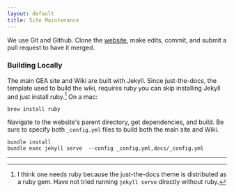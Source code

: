 ```yaml
---
layout: default
title: Site Maintenance
---
```


We use Git and Github. Clone the [website], make edits, commit, and submit a pull request to have it merged.



### Building Locally

The main GEA site and Wiki are built with Jekyll. Since just-the-docs, the template used to build the wiki, requires ruby you can skip installing Jekyll and just install ruby.[^1] On a mac:

```
brew install ruby
```

Navigate to the website's parent directory, get dependencies, and build. Be sure to specify both `_config.yml` files to build both the main site and Wiki.

```
bundle install
bundle exec jekyll serve  --config _config.yml,docs/_config.yml
```



-------

[^1]: I think one needs ruby because the just-the-docs theme is distributed as a ruby gem. Have not tried running `jekyll serve` directly without ruby.

[website]: https://github.com/uclaGEA/uclaGEA.github.io
